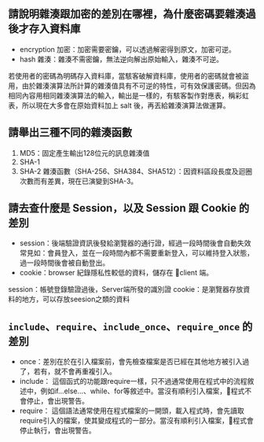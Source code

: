 ## 請說明雜湊跟加密的差別在哪裡，為什麼密碼要雜湊過後才存入資料庫
- encryption 加密：加密需要密鑰，可以透過解密得到原文，加密可逆。
- hash 雜湊：雜湊不需密鑰，無法逆向解出原始輸入，雜湊不可逆。

若使用者的密碼為明碼存入資料庫，當駭客破解資料庫，使用者的密碼就會被盜用，由於雜湊演算法所計算的雜湊值具有不可逆的特性，可有效保護密碼。但因為相同內容用相同雜湊演算法的輸入，輸出是一樣的，有駭客製作對應表，稱彩虹表，所以現在大多會在原始資料加上 salt 後，再丟給雜湊演算法做運算。

## 請舉出三種不同的雜湊函數
1. MD5：固定產生輸出128位元的訊息雜湊值
2. SHA-1
3. SHA-2 雜湊函數（SHA-256、SHA384、SHA512）：因資料區段長度及迴圈次數而有差異，現在已演變到SHA-3。

## 請去查什麼是 Session，以及 Session 跟 Cookie 的差別
- session：後端驗證資訊後發給瀏覽器的通行證，經過一段時間後會自動失效 常見如：會員登入，並在一段時間內都不需要重新登入，可以維持登入狀態，過一段時間後會被自動登出。
- cookie：browser 紀錄隱私性較低的資料，儲存在 client 端。

session：帳號登錄驗證過後，Server端所發的識別證
cookie：是瀏覽器存放資料的地方，可以存放seesion之類的資料

##  `include`、`require`、`include_once`、`require_once` 的差別

- once：差別在於在引入檔案前，會先檢查檔案是否已經在其他地方被引入過了，若有，就不會再重複引入。
- include：
這個函式的功能跟require一樣，只不過通常使用在程式中的流程敘述中，例如if…else…、while、for等敘述中。當沒有順利引入檔案，程式不會停止，會出現警告。
- require：
這個語法通常使用在程式檔案的一開頭，載入程式時，會先讀取require引入的檔案，使其變成程式的一部分。當沒有順利引入檔案，程式會停止執行，會出現警告。